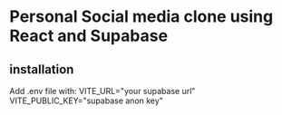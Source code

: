 # Personal Social media clone using React and Supabase

## installation
Add .env file with:
VITE_URL="your supabase url"
VITE_PUBLIC_KEY="supabase anon key"
